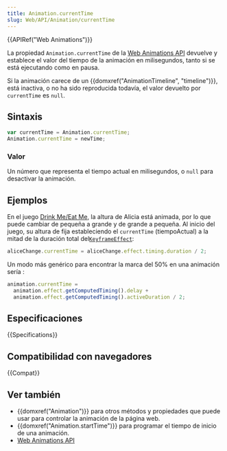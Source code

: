 ```yaml
---
title: Animation.currentTime
slug: Web/API/Animation/currentTime
---
```


{{APIRef("Web Animations")}}

La propiedad `Animation.currentTime` de la [Web Animations API](/es/docs/Web/API/Web_Animations_API) devuelve y establece el valor del tiempo de la animación en milisegundos, tanto si se está ejecutando como en pausa.

Si la animación carece de un {{domxref("AnimationTimeline", "timeline")}}, está inactiva, o no ha sido reproducida todavía, el valor devuelto por `currentTime` es `null`.

## Sintaxis

```js
var currentTime = Animation.currentTime;
Animation.currentTime = newTime;
```

### Valor

Un número que representa el tiempo actual en milisegundos, o `null` para desactivar la animación.

## Ejemplos

En el juego [Drink Me/Eat Me](https://codepen.io/rachelnabors/pen/PNYGZQ?editors=0010), la altura de Alicia está animada, por lo que puede cambiar de pequeña a grande y de grande a pequeña. Al inicio del juego, su altura de fija estableciendo el `currentTime` (tiempoActual) a la mitad de la duración total del[`KeyframeEffect`](/es/docs/Web/API/Web_Animations_API/Animation_timing_options):

```js
aliceChange.currentTime = aliceChange.effect.timing.duration / 2;
```

Un modo más genérico para encontrar la marca del 50% en una animación sería :

```js
animation.currentTime =
  animation.effect.getComputedTiming().delay +
  animation.effect.getComputedTiming().activeDuration / 2;
```

## Especificaciones

{{Specifications}}

## Compatibilidad con navegadores

{{Compat}}

## Ver también

- {{domxref("Animation")}} para otros métodos y propiedades que puede usar para controlar la animación de la página web.
- {{domxref("Animation.startTime")}} para programar el tiempo de inicio de una animación.
- [Web Animations API](/es/docs/Web/API/Web_Animations_API)
